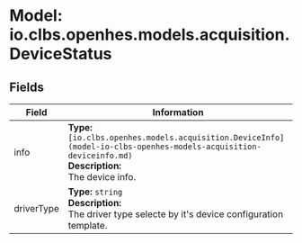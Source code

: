 # Model: io.clbs.openhes.models.acquisition.DeviceStatus

## Fields

| Field | Information |
| --- | --- |
| info | <b>Type:</b> `[io.clbs.openhes.models.acquisition.DeviceInfo](model-io-clbs-openhes-models-acquisition-deviceinfo.md)`<br><b>Description:</b><br>The device info. |
| driverType | <b>Type:</b> `string`<br><b>Description:</b><br>The driver type selecte by it's device configuration template. |

